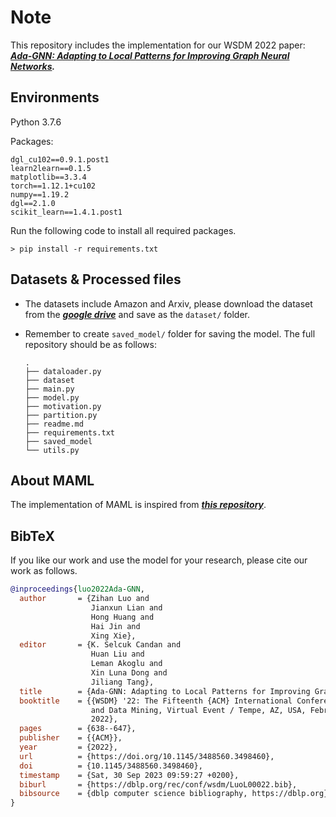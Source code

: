 # Note

This repository includes the implementation for our WSDM 2022 paper: ***[Ada-GNN: Adapting to Local Patterns for Improving Graph Neural Networks](https://dl.acm.org/doi/abs/10.1145/3488560.3498460).***

## Environments

Python 3.7.6

Packages:

```
dgl_cu102==0.9.1.post1
learn2learn==0.1.5
matplotlib==3.3.4
torch==1.12.1+cu102
numpy==1.19.2
dgl==2.1.0
scikit_learn==1.4.1.post1
```

Run the following code to install all required packages.

```
> pip install -r requirements.txt
```

## Datasets & Processed files

- The datasets include Amazon and Arxiv, please download the dataset from the ***[google drive](https://drive.google.com/file/d/14zZN4CM8Am1ipJYQ9gcjtlcBmougODdS/view?usp=sharing)*** and save as the `dataset/` folder.
- Remember to create `saved_model/` folder for saving the model. The full repository should be as follows:

  ```
  .
  ├── dataloader.py
  ├── dataset
  ├── main.py
  ├── model.py
  ├── motivation.py
  ├── partition.py
  ├── readme.md
  ├── requirements.txt
  ├── saved_model
  └── utils.py
  ```

## About MAML
The implementation of MAML is inspired from ***[this repository](https://github.com/learnables/learn2learn/tree/master)***.

## BibTeX

If you like our work and use the model for your research, please cite our work as follows.

```bibtex
@inproceedings{luo2022Ada-GNN,
  author       = {Zihan Luo and
                  Jianxun Lian and
                  Hong Huang and
                  Hai Jin and
                  Xing Xie},
  editor       = {K. Selcuk Candan and
                  Huan Liu and
                  Leman Akoglu and
                  Xin Luna Dong and
                  Jiliang Tang},
  title        = {Ada-GNN: Adapting to Local Patterns for Improving Graph Neural Networks},
  booktitle    = {{WSDM} '22: The Fifteenth {ACM} International Conference on Web Search
                  and Data Mining, Virtual Event / Tempe, AZ, USA, February 21 - 25,
                  2022},
  pages        = {638--647},
  publisher    = {{ACM}},
  year         = {2022},
  url          = {https://doi.org/10.1145/3488560.3498460},
  doi          = {10.1145/3488560.3498460},
  timestamp    = {Sat, 30 Sep 2023 09:59:27 +0200},
  biburl       = {https://dblp.org/rec/conf/wsdm/LuoL00022.bib},
  bibsource    = {dblp computer science bibliography, https://dblp.org}
}
``` 